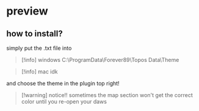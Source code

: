 # preview

## how to install?
simply put the .txt file into
>[!info] windows
>C:\ProgramData\Forever89\Topos Data\Theme

>[!info] mac
>idk

and choose the theme in the plugin top right!

>[!warning] notice!!
>sometimes the map section won't get the correct color until you re-open your daws
